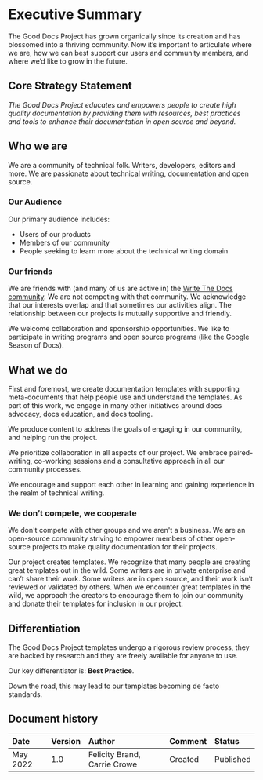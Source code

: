 # Executive Summary

The Good Docs Project has grown organically since its creation and has blossomed into a thriving community. Now it’s important to articulate where we are, how we can best support our users and community members, and where we’d like to grow in the future. 


## Core Strategy Statement  

_The Good Docs Project educates and empowers people to create high quality documentation by providing them with resources, best practices and tools to enhance their documentation in open source and beyond._


## Who we are

We are a community of technical folk. Writers, developers, editors and more. We are passionate about technical writing, documentation and open source.


### Our Audience

Our primary audience includes:

* Users of our products
* Members of our community
* People seeking to learn more about the technical writing domain


### Our friends

We are friends with (and many of us are active in) the [Write The Docs community](https://www.writethedocs.org/). 
We are not competing with that community. We acknowledge that our interests overlap and that sometimes our activities align. 
The relationship between our projects is mutually supportive and friendly.

We welcome collaboration and sponsorship opportunities. We like to participate in writing programs and open source programs (like the Google Season of Docs).


## What we do

First and foremost, we create documentation templates with supporting meta-documents that help people use and understand the templates. As part of this work, we engage in many other initiatives around docs advocacy, docs education, and docs tooling. 

We produce content to address the goals of engaging in our community, and helping run the project.

We prioritize collaboration in all aspects of our project. We embrace paired-writing, co-working sessions and a consultative approach in all
our community processes.

We encourage and support each other in learning and gaining experience in the realm of technical writing. 


### We don’t compete, we cooperate

We don't compete with other groups and we aren't a business. We are an open-source community striving to empower members of other open-source projects to make quality documentation for their projects.

Our project creates templates. We recognize that many people are creating great templates out in the wild. Some writers are in private enterprise and can’t share their work. Some writers are in open source, and their work isn’t reviewed or validated by others. 
When we encounter great templates in the wild, we approach the creators to encourage them to join our community and donate their templates for inclusion in our project.


## Differentiation

The Good Docs Project templates undergo a rigorous review process, they are backed by research and they are freely available for anyone to use.

Our key differentiator is: **Best Practice**. 

Down the road, this may lead to our templates becoming de facto standards.


## Document history

| Date     | Version | Author                       | Comment | Status    |
| :------- | :------ | :--------------------------- |:------- | :-------- |
| May 2022 | 1.0     | Felicity Brand, Carrie Crowe | Created | Published | 


